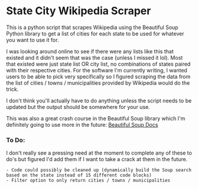 # State City Wikipedia Scraper
This is a python script that scrapes Wikipedia using the Beautiful Soup Python library to get a list of cities for each state to be used for whatever you want to use it for. 

I was looking around online to see if there were any lists like this that existed and it didn't seem that was the case (unless I missed it lol). Most that existed were just state list OR city list, no combinations of states paired with their respective cities. For the software I'm currently writing, I wanted users to be able to pick very specifically so I figured scraping the data from the list of cities / towns / municipalities provided by Wikipedia would do the trick.

I don't think you'll actually have to do anything unless the script needs to be updated but the output should be somewhere for your use.

This was also a great crash course in the Beautiful Soup library which I'm definitely going to use more in the future: [Beautiful Soup Docs](https://beautiful-soup-4.readthedocs.io/en/latest/)

### To Do:
I don't really see a pressing need at the moment to complete any of these to do's but figured I'd add them if I want to take a crack at them in the future.
```
- Code could possibly be cleaned up (dynamically build the Soup search based on the state instead of 15 different code blocks)
- Filter option to only return cities / towns / municipalities
```

